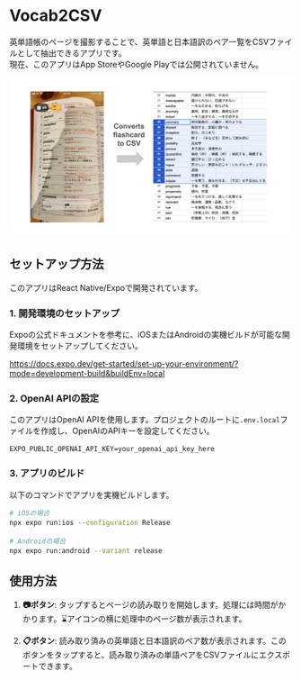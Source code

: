 # Vocab2CSV

英単語帳のページを撮影することで、英単語と日本語訳のペア一覧をCSVファイルとして抽出できるアプリです。  
現在、このアプリはApp StoreやGoogle Playでは公開されていません。

<img alt="vocab2csv" src="./docs/vocab2csv.png" />

## セットアップ方法

このアプリはReact Native/Expoで開発されています。

### 1. 開発環境のセットアップ

Expoの公式ドキュメントを参考に、iOSまたはAndroidの実機ビルドが可能な開発環境をセットアップしてください。

https://docs.expo.dev/get-started/set-up-your-environment/?mode=development-build&buildEnv=local

### 2. OpenAI APIの設定

このアプリはOpenAI APIを使用します。プロジェクトのルートに`.env.local`ファイルを作成し、OpenAIのAPIキーを設定してください。

```env
EXPO_PUBLIC_OPENAI_API_KEY=your_openai_api_key_here
```

### 3. アプリのビルド

以下のコマンドでアプリを実機ビルドします。

```bash
# iOSの場合
npx expo run:ios --configuration Release

# Androidの場合
npx expo run:android --variant release
```

## 使用方法

1. **📷ボタン**: タップするとページの読み取りを開始します。処理には時間がかかります。⌛️アイコンの横に処理中のページ数が表示されます。

2. **📋ボタン**: 読み取り済みの英単語と日本語訳のペア数が表示されます。このボタンをタップすると、読み取り済みの単語ペアをCSVファイルにエクスポートできます。
